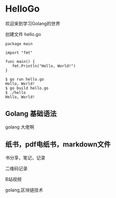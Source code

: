 # HelloGo
欢迎来到学习Golang的世界

创建文件 hello.go
```
package main

import "fmt"

func main() {
   fmt.Println("Hello, World!")
}
```
```
$ go run hello.go
Hello, World!
$ go build hello.go
$ ./hello
Hello, World!
```
## Golang 基础语法

golang 大佬啊

##  纸书，pdf电纸书，markdown文件

书分享，笔记，记录

二维码记录

B站视频

golang,区块链技术

